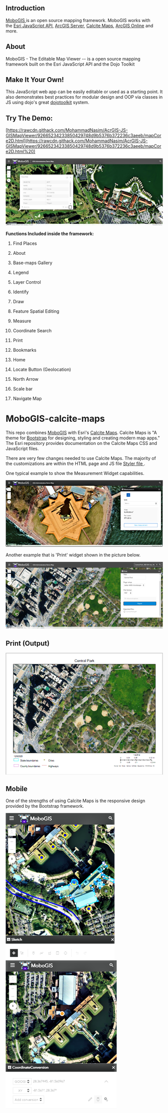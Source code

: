 Introduction
------------

[MoboGIS ](https://rawcdn.githack.com/MohammadNasim/AcrGIS-JS-GISMapViewer/92665234233850429748d9b5376b372236c3aeeb/mapCore2D.html)is
an open source mapping framework. MoboGIS works with the [Esri
JavaScript
API](https://developers.arcgis.com/javascript/jsapi/3/), [ArcGIS
Server](https://www.esri.com/software/arcgis/arcgisserver), [Calcite
Maps](https://github.com/esri/calcite-maps/), [ArcGIS
Online](https://arcgis.com/) and more.

About
-----

MoboGIS - The Editable Map Viewer -- is a open source mapping framework
built on the Esri JavaScript API and the Dojo Toolkit

Make It Your Own!
-----------------

This JavaScript web app can be easily editable or used as a starting
point. It also demonstrates best practices for modular design and OOP
via classes in JS using dojo\'s
great [dojotoolkit](https://dojotoolkit.org/reference-guide/1.9/dojo/_base/declare.html) system.

Try The Demo:
-------------

[https://rawcdn.githack.com/MohammadNasim/AcrGIS-JS-GISMapViewer/92665234233850429748d9b5376b372236c3aeeb/mapCore2D.html](https://rawcdn.githack.com/MohammadNasim/AcrGIS-JS-GISMapViewer/92665234233850429748d9b5376b372236c3aeeb/mapCore2D.html%20)

<img src="img/2.PNG">

**Functions Included inside the framework:**

1.  Find Places

2.  About

3.  Base-maps Gallery

4.  Legend

5.  Layer Control

6.  Identify

7.  Draw

8.  Feature Spatial Editing

9.  Measure

10. Coordinate Search

11. Print

12. Bookmarks

13. Home

14. Locate Button (Geolocation)

15. North Arrow

16. Scale bar

17. Navigate Map

MoboGIS-calcite-maps
====================

This repo
combines [MoboGIS](https://github.com/MohammadNasim/AcrGIS-JS-GISMapViewer) with
Esri\'s [Calcite Maps](https://github.com/esri/calcite-maps/). Calcite
Maps is \"A theme for [Bootstrap](https://www.getbootstrap.com/) for
designing, styling and creating modern map apps.\" The Esri repository
provides documentation on the Calcite Maps CSS and JavaScript files.

There are very few changes needed to use Calcite Maps. The majority of
the customizations are within the HTML page and JS file [Styler
file ](https://github.com/MohammadNasim/AcrGIS-JS-GISMapViewer/blob/master/js/webConfig.js).

One typical example to show the Measurement Widget capabilities.

<img src="img/3.PNG">

Another example that is 'Print' widget shown in the picture below.

<img src="img/1.PNG">

Print (Output)
--------------

<img src="img/4.PNG">

Mobile
------

One of the strengths of using Calcite Maps is the responsive design
provided by the Bootstrap framework.

<img src="img/5.PNG">

<img src="img/6.PNG">
